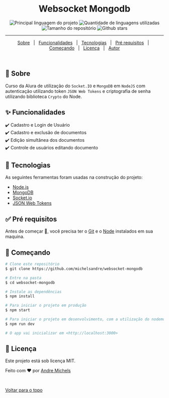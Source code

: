 <!-- <div align="center" id="top">
  <img src="./.github/app.gif" alt="Websocket Mongodb" />

&#xa0; -->

  <!-- <a href="https://websocketmongodb.netlify.com">Demo</a> -->
<!-- </div> -->

<h1 align="center">Websocket Mongodb</h1>

<p align="center">
  <img alt="Principal linguagem do projeto" src="https://img.shields.io/github/languages/top/michelsandre/websocket-mongodb?color=56BEB8">

  <img alt="Quantidade de linguagens utilizadas" src="https://img.shields.io/github/languages/count/michelsandre/websocket-mongodb?color=56BEB8">

  <img alt="Tamanho do repositório" src="https://img.shields.io/github/repo-size/michelsandre/websocket-mongodb?color=56BEB8">

  <!-- <img alt="Licença" src="https://img.shields.io/github/license/michelsandre/websocket-mongodb?color=56BEB8"> -->

  <!-- <img alt="Github issues" src="https://img.shields.io/github/issues/michelsandre/websocket-mongodb?color=56BEB8" /> -->

  <!-- <img alt="Github forks" src="https://img.shields.io/github/forks/michelsandre/websocket-mongodb?color=56BEB8" /> -->

  <img alt="Github stars" src="https://img.shields.io/github/stars/michelsandre/websocket-mongodb?color=56BEB8" />
</p>

<!-- Status -->

<!-- <h4 align="center">
	🚧  Websocket Mongodb 🚀 Em construção...  🚧
</h4> -->

<hr>

<p align="center">
  <a href="#dart-sobre">Sobre</a> &#xa0; | &#xa0; 
  <a href="#sparkles-funcionalidades">Funcionalidades</a> &#xa0; | &#xa0;
  <a href="#rocket-tecnologias">Tecnologias</a> &#xa0; | &#xa0;
  <a href="#white_check_mark-pré-requisitos">Pré requisitos</a> &#xa0; | &#xa0;
  <a href="#checkered_flag-começando">Começando</a> &#xa0; | &#xa0;
  <a href="#memo-licença">Licença</a> &#xa0; | &#xa0;
  <a href="https://github.com/michelsandre" target="_blank">Autor</a>
</p>

<br>

## :dart: Sobre

Curso da Alura de utilização do `Socket.IO` e `MongoDB` em `NodeJS` com autenticação utilizando token `JSON Web Tokens` e criptografia de senha utilizando biblioteca `Crypto` do Node.

## :sparkles: Funcionalidades

:heavy_check_mark: Cadastro e Login de Usuário\
:heavy_check_mark: Cadastro e exclusão de documentos\
:heavy_check_mark: Edição simultânea dos documentos\
:heavy_check_mark: Controle de usuários editando documento

## :rocket: Tecnologias

As seguintes ferramentas foram usadas na construção do projeto:

- [Node.js](https://nodejs.org/en/)
- [MongoDB](https://www.mongodb.com//)
- [Socket.io](https://socket.io/)
- [JSON Web Tokens](https://jwt.io/)

## :white_check_mark: Pré requisitos

Antes de começar :checkered_flag:, você precisa ter o [Git](https://git-scm.com) e o [Node](https://nodejs.org/en/) instalados em sua maquina.

## :checkered_flag: Começando

```bash
# Clone este repositório
$ git clone https://github.com/michelsandre/websocket-mongodb

# Entre na pasta
$ cd websocket-mongodb

# Instale as dependências
$ npm install

# Para iniciar o projeto em produção
$ npm start

# Para iniciar o projeto em desenvolvimento, com a utilização do nodemon
$ npm run dev

# O app vai inicializar em <http://localhost:3000>
```

## :memo: Licença

Este projeto está sob licença MIT.

Feito com :heart: por <a href="https://github.com/michelsandre" target="_blank">Andre Michels</a>

&#xa0;

<a href="#top">Voltar para o topo</a>
